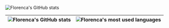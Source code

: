 
![Florenca's GitHub stats](https://github-readme-stats.vercel.app/api?username=manuflorenca&show_icons=true&theme=dracula)

| ![Florenca's GitHub stats](https://github-readme-stats.vercel.app/api?username=manuflorenca&show_icons=true&theme=tokyonight) | ![Florenca's most used languages](https://github-readme-stats.vercel.app/api/top-langs/?username=manuflorenca&layout=compact&theme=tokyonight&hide_border=true) |
| --- | --- |
